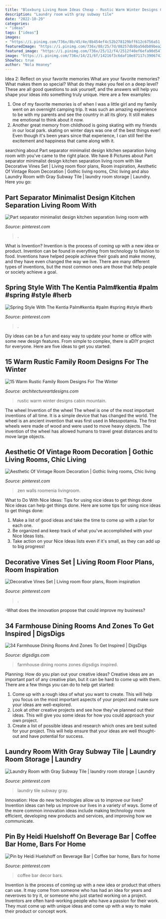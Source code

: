 ```yaml
---
title: "Bloxburg Living Room Ideas Cheap - Rustic Warm Winter Designs Cabin Mountain"
description: "Laundry room with gray subway tile"
date: "2022-10-29"
categories:
- "ideas"
tags: ["ideas"]
images:
- "https://i.pinimg.com/736x/8b/45/4e/8b454ef4c52b278129bff612c6756a51.jpg"
featuredImage: "https://i.pinimg.com/736x/88/25/7d/88257db9ba56db09bea2ad09adc10648.jpg"
featured_image: "https://i.pinimg.com/736x/25/12/f4/2512f40ef6efa90d547f287b418e1ff4.jpg"
image: "https://i.pinimg.com/736x/14/21/6f/14216f3c6daf10e87117c39067430162.jpg"
ShowToc: true
author: "Nola Heaney"
---
```



Idea 2: Reflect on your favorite memories
What are your favorite memories? What makes them so special? What do they make you feel on a deep level? These are all good questions to ask yourself, and the answers will help you shape your ideas into something truly unique. Here are a few examples: 
1. One of my favorite memories is of when I was a little girl and my family went on an overnight camping trip. It was such an amazing experience to be with my parents and see the country in all its glory. It still makes me emotional to think about it now. 
2. Another great memory from childhood is going skating with my friends in our local park. skating on winter days was one of the best things ever! Even though it's been years since that experience, I can still feel the excitement and happiness that came along with it. 

	

		
searching about Part separator minimalist design kitchen separation living room with you've came to the right place. We have 8 Pictures about Part separator minimalist design kitchen separation living room with like Decorative Vines Set | Living room floor plans, Room inspiration, Aesthetic Of Vintage Room Decoration | Gothic living rooms, Chic living and also Laundry Room with Gray Subway Tile | laundry room storage | Laundry. Here you go:
		
    
## Part Separator Minimalist Design Kitchen Separation Living Room With

<img loading=lazy src="https://i.pinimg.com/736x/25/12/f4/2512f40ef6efa90d547f287b418e1ff4.jpg" onerror="this.onerror=null;this.src='https://tse4.mm.bing.net/th?id=OIP.lrwELHjSferd9a5yjE945QHaJ3&amp;pid=15.1';" alt="Part separator minimalist design kitchen separation living room with">

_Source: pinterest.com_

>. 

	

What is Invention?
Invention is the process of coming up with a new idea or product. Invention can be found in everything from technology to fashion to food. Inventions have helped people achieve their goals and make money, and they have even changed the way we live. There are many different types of inventions, but the most common ones are those that help people or society achieve a goal.

    
## Spring Style With The Kentia Palm#kentia #palm #spring #style #herb

<img loading=lazy src="https://i.pinimg.com/736x/60/32/d5/6032d53e152e7e7769b1703f2a8b4a04.jpg" onerror="this.onerror=null;this.src='https://tse2.mm.bing.net/th?id=OIP.7d7aVklEYRa47h2JJ6iVSwHaNK&amp;pid=15.1';" alt="Spring Style With The Kentia Palm#kentia #palm #spring #style #herb">

_Source: pinterest.com_

>. 

	

Diy ideas can be a fun and easy way to update your home or office with some new design features. From simple to complex, there is aDIY project for everyone. Here are five ideas to get you started: 

    
## 15 Warm Rustic Family Room Designs For The Winter

<img loading=lazy src="https://www.architectureartdesigns.com/wp-content/uploads/2014/10/15-Warm-Rustic-Family-Room-Designs-For-The-Winter-12-630x883.jpg" onerror="this.onerror=null;this.src='https://tse4.mm.bing.net/th?id=OIP.Itgj3dTGvYmXyyCREI6akQHaKY&amp;pid=15.1';" alt="15 Warm Rustic Family Room Designs For The Winter">

_Source: architectureartdesigns.com_

>rustic warm winter designs cabin mountain. 

	

The wheel
Invention of the wheel
The wheel is one of the most important inventions of all time. It is a simple device that has changed the world. The wheel is an ancient invention that was first used in Mesopotamia. The first wheels were made of wood and were used to move heavy objects. The invention of the wheel has allowed humans to travel great distances and to move large objects.

    
## Aesthetic Of Vintage Room Decoration | Gothic Living Rooms, Chic Living

<img loading=lazy src="https://i.pinimg.com/736x/8b/45/4e/8b454ef4c52b278129bff612c6756a51.jpg" onerror="this.onerror=null;this.src='https://tse2.mm.bing.net/th?id=OIP.aawZ8gjMCUSZOR6vlU00hQHaLG&amp;pid=15.1';" alt="Aesthetic Of Vintage Room Decoration | Gothic living rooms, Chic living">

_Source: pinterest.com_

>zen walls roomenia livingroom. 

	

What to Do With Nice Ideas: Tips for using nice ideas to get things done
Nice ideas can help get things done. Here are some tips for using nice ideas to get things done: 
1. Make a list of good ideas and take the time to come up with a plan for each one.
2. Be organized and keep track of what you've accomplished with your Nice Ideas lists.
3. Take action on your Nice Ideas lists even if it's small, as they can add up to big progress!

    
## Decorative Vines Set | Living Room Floor Plans, Room Inspiration

<img loading=lazy src="https://i.pinimg.com/736x/88/25/7d/88257db9ba56db09bea2ad09adc10648.jpg" onerror="this.onerror=null;this.src='https://tse1.mm.bing.net/th?id=OIP.o_Jot7FW0swviOq2DvegsgHaJ4&amp;pid=15.1';" alt="Decorative Vines Set | Living room floor plans, Room inspiration">

_Source: pinterest.com_

>. 

	

-What does the innovation propose that could improve my business?

    
## 34 Farmhouse Dining Rooms And Zones To Get Inspired | DigsDigs

<img loading=lazy src="http://www.digsdigs.com/photos/farmhouse-dining-rooms-and-zones-to-get-inspired-38.jpg" onerror="this.onerror=null;this.src='https://tse3.mm.bing.net/th?id=OIP.cEjy3vbSEPkBlXq6YOjbVAHaKG&amp;pid=15.1';" alt="34 Farmhouse Dining Rooms And Zones To Get Inspired | DigsDigs">

_Source: digsdigs.com_

>farmhouse dining rooms zones digsdigs inspired. 

	

Planning: How do you plan out your creative ideas?
Creative ideas are an important part of any creative plan, but it can be hard to come up with them. 
There are a few things you can do to help get started:

1. Come up with a rough idea of what you want to create. This will help you focus on the most important aspects of your project and make sure your ideas are well-explored. 
2. Look at other creative projects and see how they’ve planned out their ideas. This will give you some ideas for how you could approach your own project. 
3. Create a list of possible ideas and research which ones are best suited for your project. This will help ensure that your ideas are well thought-out and have potential for success.

    
## Laundry Room With Gray Subway Tile | Laundry Room Storage | Laundry

<img loading=lazy src="https://i.pinimg.com/736x/b5/c5/d2/b5c5d2fe402369c68f8e19eaba97944e.jpg?b=t" onerror="this.onerror=null;this.src='https://tse2.mm.bing.net/th?id=OIP.GbYRflWWtL6TF6GkSCSVRAHaLH&amp;pid=15.1';" alt="Laundry Room with Gray Subway Tile | laundry room storage | Laundry">

_Source: pinterest.com_

>laundry tile subway gray. 

	

Innovation: How do new technologies allow us to improve our lives?
Invention ideas can help us improve our lives in a variety of ways. Some of the more common innovation ideas include making technology more efficient, developing new products and services, and improving how we communicate.

    
## Pin By Heidi Huelshoff On Beverage Bar | Coffee Bar Home, Bars For Home

<img loading=lazy src="https://i.pinimg.com/736x/14/21/6f/14216f3c6daf10e87117c39067430162.jpg" onerror="this.onerror=null;this.src='https://tse1.mm.bing.net/th?id=OIP.JK_hPhiaV3-RJkVAj_akfQHaJ5&amp;pid=15.1';" alt="Pin by Heidi Huelshoff on Beverage Bar | Coffee bar home, Bars for home">

_Source: pinterest.com_

>coffee bar decor bars. 

	

Invention is the process of coming up with a new idea or product that others can use. It may come from someone who has had an idea for years and neveroves to try it, or someone who just started working on a project. Inventors are often hard-working people who have a passion for their work. They must come up with unique ideas and come up with a way to make their product or concept work.

